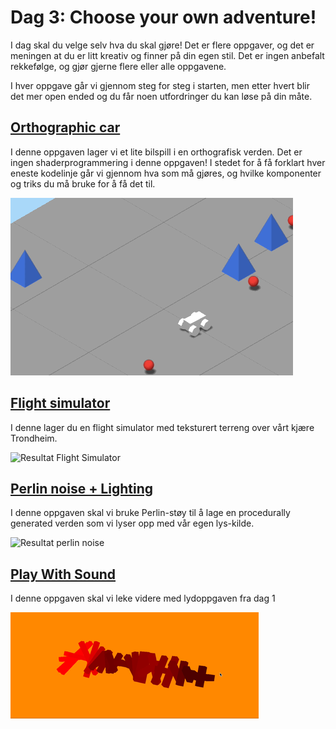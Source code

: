 # Dag 3: Choose your own adventure!

I dag skal du velge selv hva du skal gjøre! Det er flere oppgaver, og det er meningen at du er litt kreativ og finner på din egen stil. Det er ingen anbefalt rekkefølge, og gjør gjerne flere eller alle oppgavene.

I hver oppgave går vi gjennom steg for steg i starten, men etter hvert blir det mer open ended og du får noen utfordringer du kan løse på din måte.

## [Orthographic car](./orthographic-car/README.md)

I denne oppgaven lager vi et lite bilspill i en orthografisk verden. Det er ingen shaderprogrammering i denne oppgaven! I stedet for å få forklart hver eneste kodelinje går vi gjennom hva som må gjøres, og hvilke komponenter og triks du må bruke for å få det til.

![Resultat Orthographic Car](./orthographic-car/img/orthographic-car.gif)

## [Flight simulator](./flightsimulator/README.md)

I denne lager du en flight simulator med teksturert terreng over vårt kjære Trondheim.

![Resultat Flight Simulator](./flightsimulator/img/resultat.gif)

## [Perlin noise + Lighting](./perlin-noise/README.md)

I denne oppgaven skal vi bruke Perlin-støy til å lage en procedurally generated verden som vi lyser opp med vår egen lys-kilde.

![Resultat perlin noise](./perlin-noise/img/perlin-noise.gif)

## [Play With Sound](./play-with-sound/README.md)

I denne oppgaven skal vi leke videre med lydoppgaven fra dag 1

![Resultat Play With Sound](./play-with-sound/img/playwithsound.gif)

